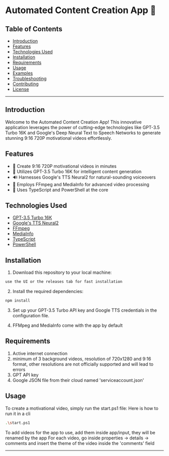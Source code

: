 # Automated Content Creation App 🚀

## Table of Contents

- [Introduction](#introduction)
- [Features](#features)
- [Technologies Used](#technologies-used)
- [Installation](#installation)
- [Requirements](#Requirements)
- [Usage](#usage)
- [Examples](#examples)
- [Troubleshooting](#troubleshooting)
- [Contributing](#contributing)
- [License](#license)

---

## Introduction

Welcome to the Automated Content Creation App! This innovative application leverages the power of cutting-edge technologies like GPT-3.5 Turbo 16K and Google's Deep Neural Text to Speech Networks to generate stunning 9:16 720P motivational videos effortlessly.

## Features

- 🎥 Create 9:16 720P motivational videos in minutes
- 🤖 Utilizes GPT-3.5 Turbo 16K for intelligent content generation
- 🔊 Harnesses Google's TTS Neural2 for natural-sounding voiceovers
- 🧰 Employs FFmpeg and MediaInfo for advanced video processing
- 💼 Uses TypeScript and PowerShell at the core

## Technologies Used

- [GPT-3.5 Turbo 16K](https://openai.com/)
- [Google's TTS Neural2](https://cloud.google.com/text-to-speech)
- [FFmpeg](https://ffmpeg.org/)
- [MediaInfo](https://mediaarea.net/en/MediaInfo)
- [TypeScript](https://www.typescriptlang.org/)
- [PowerShell](https://docs.microsoft.com/en-us/powershell/)

## Installation

1. Download this repository to your local machine:

```bash
use the UI or the releases tab for fast installation
```

2. Install the required dependencies:

```bash
npm install
```

3. Set up your GPT-3.5 Turbo API key and Google TTS credentials in the configuration file.

4. FFMpeg and MediaInfo come with the app by default

## Requirements
1. Active internet connection
2. minimum of 3 background videos, resolution of 720x1280 and 9:16 format, other resolutions are not officially supported and will lead to errors
3. GPT API key
4. Google JSON file from their cloud named 'serviceaccount.json'

## Usage

To create a motivational video, simply run the start.ps1 file:
Here is how to run it in a cli

```bash
.\start.ps1
```

To add videos for the app to use, add them inside app/input, they will be renamed by the app
For each video, go inside properties -> details -> comments and insert the theme of the video inside the 'comments' field


---

